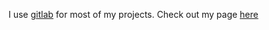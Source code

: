 I use [gitlab](https://gitlab.com/cajomar/) for most of my projects. Check out my page [here](https://gitlab.com/cajomar/)

